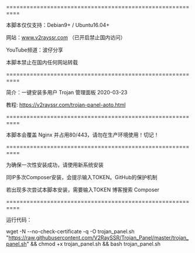 ==========================================================

本脚本仅仅支持：Debian9+ / Ubuntu16.04+

网站：www.v2rayssr.com （已开启禁止国内访问）

YouTube频道：波仔分享

本脚本禁止在国内任何网站转载

==========================================================

简介：一键安装多用户 Trojan 管理面板 2020-03-23

教程: https://v2rayssr.com/trojan-panel-aoto.html

==========================================================

本脚本会覆盖 Nginx 并占用80/443，请勿在生产环境使用！切记！

==========================================================

为确保一次性安装成功，请使用新系统安装

同IP多次Composer安装，会提示输入TOKEN。GitHub的保护机制
  
若出现多次尝试本脚本安装，需要输入TOKEN 博客搜索 Composer 

==========================================================

运行代码：

wget -N --no-check-certificate -q -O trojan_panel.sh "https://raw.githubusercontent.com/V2RaySSR/Trojan_Panel/master/trojan_panel.sh" && chmod +x trojan_panel.sh && bash trojan_panel.sh






